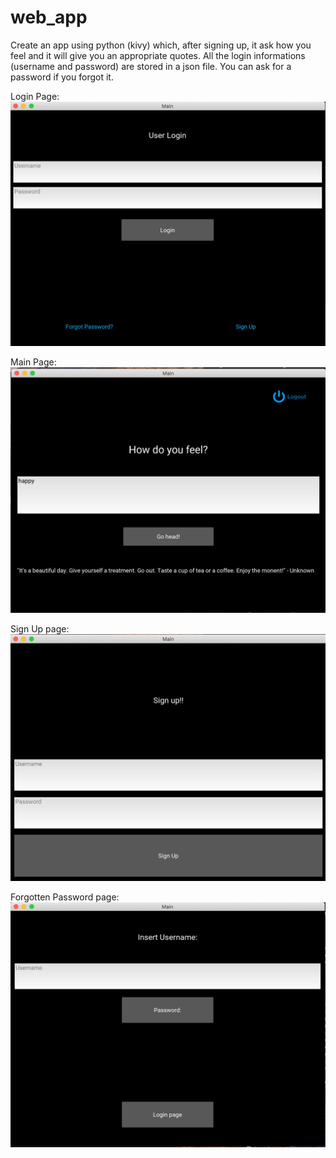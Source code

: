 # web_app

Create an app using python (kivy) which, after signing up, it ask how you feel and it will give you an appropriate quotes.
All the login informations (username and password) are stored in a json file.
You can ask for a password if you forgot it.

Login Page:
![Login](login.png)

Main Page:
![Main](app.png)

Sign Up page:
![Sign up](sign_up.png)

Forgotten Password page:
![Forgotten password](forgot_pass.png) 
